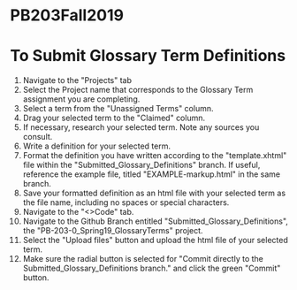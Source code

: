 # PB203Fall2019

 <body>
  <h1>To Submit Glossary Term Definitions</h1>
<ol>
  <li>Navigate to the "Projects" tab</li>
  <li>Select the Project name that corresponds to the Glossary Term assignment you are completing.</li>
  <li>Select a term from the "Unassigned Terms" column.</li>
  <li>Drag your selected term to the "Claimed" column.</li>
  <li>If necessary, research your selected term. Note any sources you consult.</li>
  <li>Write a definition for your selected term.</li>
  <li>Format the definition you have written according to the "template.xhtml" file within the "Submitted_Glossary_Definitions" branch. If useful, reference the example file, titled "EXAMPLE-markup.html" in the same branch.</li>
  <li>Save your formatted definition as an html file with your selected term as the file name, including no spaces or special characters.</li>
  <li>Navigate to the "&lt;&gt;Code" tab.</li>
  <li>Navigate to the Github Branch entitled "Submitted_Glossary_Definitions", the "PB-203-0_Spring19_GlossaryTerms" project.</li>
  <li>Select the "Upload files" button and upload the html file of your selected term.</li>
  <li>Make sure the radial button is selected for "Commit directly to the Submitted_Glossary_Definitions branch." and click the green "Commit" button.</li>
  </ol>
